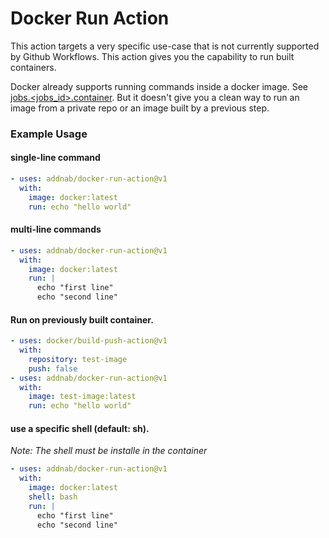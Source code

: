 # Docker Run Action

This action targets a very specific use-case that is not currently supported by Github Workflows. This action gives you the capability to run built containers.

Docker already supports running commands inside a docker image. See [jobs.<jobs_id>.container](https://help.github.com/en/actions/reference/workflow-syntax-for-github-actions#jobsjob_idcontainer). But it doesn't give you a clean way to run an image from a private repo or an image built by a previous step.

### Example Usage

#### single-line command
```yaml
- uses: addnab/docker-run-action@v1
  with:
    image: docker:latest
    run: echo "hello world"
```

#### multi-line commands
```yaml
- uses: addnab/docker-run-action@v1
  with:
    image: docker:latest
    run: |
      echo "first line"
      echo "second line"
```

#### Run on previously built container. 
```yaml
- uses: docker/build-push-action@v1
  with:
    repository: test-image
    push: false
- uses: addnab/docker-run-action@v1
  with:
    image: test-image:latest
    run: echo "hello world"
```


#### use a specific shell (default: sh). 
*Note: The shell must be installe in the container*
```yaml
- uses: addnab/docker-run-action@v1
  with:
    image: docker:latest
    shell: bash
    run: |
      echo "first line"
      echo "second line"
```
